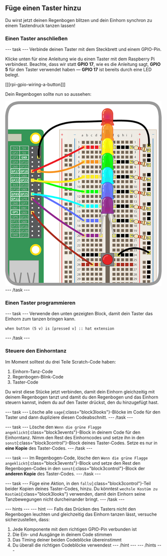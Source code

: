 ## Füge einen Taster hinzu

Du wirst jetzt deinen Regenbogen blitzen und dein Einhorn synchron zu einem Tastendruck tanzen lassen!

### Einen Taster anschließen

\--- task \--- Verbinde deinen Taster mit dem Steckbrett und einem GPIO-Pin.

Klicke unten für eine Anleitung wie du einen Taster mit dem Raspberry Pi verbindest. Beachte, dass wir statt **GPIO 17**, wie es die Anleitung sagt, **GPIO 5** für den Taster verwendet haben — **GPIO 17** ist bereits durch eine LED belegt.

[[[rpi-gpio-wiring-a-button]]]

Dein Regenbogen sollte nun so aussehen:

![Regenbogen mit Knopf](images/rainbowbutton.png) \--- /task \---

### Einen Taster programmieren

\--- task \--- Verwende den unten gezeigten Block, damit dein Taster das Einhorn zum tanzen bringen kann.

```blocks3
when button (5 v) is [pressed v] :: hat extension
```

\--- /task \---

### Steuere den Einhorntanz

Im Moment solltest du drei Teile Scratch-Code haben:

1. Einhorn-Tanz-Code
2. Regenbogen-Blink-Code
3. Taster-Code

Du wirst diese Stücke jetzt verbinden, damit dein Einhorn gleichzeitig mit deinem Regenbogen tanzt und damit du den Regenbogen und das Einhorn steuern kannst, indem du auf den Taster drückst, den du hinzugefügt hast.

\--- task \--- Lösche alle `sage`{:class="block3looks"}-Blöcke im Code für den Taster und dann dupliziere diesen Codeabschnitt. \--- /task \---

\--- task \--- Lösche den `Wenn die grüne Flagge angeklickt`{:class="block3events"}-Block in deinem Code für den Einhorntanz. Nimm den Rest des Einhorncodes und setze ihn in den `sonst`{:class="block3control"}-Block deines Taster-Codes. Setze es nur in **eine Kopie** des Taster-Codes. \--- /task \---

\--- task \--- Im Regenbogen-Code, lösche den `Wenn die grüne Flagge angeklickt`{:class="block3events"}-Block und setze den Rest den Regenbogen-Codes in den `sonst`{:class="block3control"}-Block der **anderen Kopie** des Taster-Codes. \--- /task \---

\--- task \--- Füge eine Aktion, in den `falls`{:class="block3control"}-Teil beider Kopien deines Taster-Codes, hinzu. Du könntest `wechsle Kostüm zu Kostüm1`{:class="block3looks"} verwenden, damit dein Einhorn seine Tanzbewegungen nicht durcheinander bringt. \--- /task \---

\--- hints \--- \--- hint \--- Falls das Drücken des Tasters nicht den Regenbogen leuchten und gleichzeitig das Einhorn tanzen lässt, versuche sicherzustellen, dass:

1. Jede Komponente mit dem richtigen GPIO-Pin verbunden ist
2. Die Ein- und Ausgänge in deinem Code stimmen
3. Das Timing deiner beiden Codeblöcke übereinstimmt
4. Du überall die richtigen Codeblöcke verwendest \--- /hint \--- \--- /hints \---